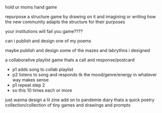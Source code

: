 hold ur moms hand game

repurpose a structure game by drawing on it and imagining or writing how the new community adapts the structure for their purposes

your institutions will fail you game????

can i publish and design one of my poems

maybe publish and design some of the mazes and labrythns i designed

a collaborative playlist game thats a call and response/postcard
- p1 adds song to collab playlist
- p2 listens to song and responds tk the mood/genre/energy in whatever way makes sense
- p1 repeat step 2
- so this 10 times each or more

just wanna design a lil zine add on to pandemie diary thats a quick poetry collection/collection of tiny games and drawings and prompts
